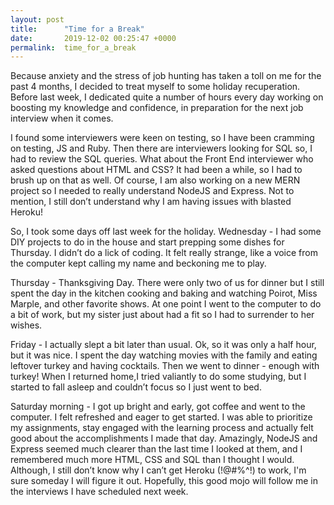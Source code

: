 ```yaml
---
layout: post
title:      "Time for a Break"
date:       2019-12-02 00:25:47 +0000
permalink:  time_for_a_break
---
```



Because anxiety and the stress of job hunting has taken a toll on me for the past 4 months, I decided to treat myself to some holiday recuperation. Before last week, I  dedicated quite a number of hours every day working on boosting my knowledge and confidence, in preparation for the next job interview when it comes.

I found some interviewers were keen on testing, so I have been cramming on testing, JS and Ruby. Then there are interviewers looking for SQL so, I had to review the SQL queries. What about the Front End interviewer who asked questions about HTML and CSS? It had been a while, so I had to brush up on that as well. Of course, I am also working on a new MERN project so I needed to really understand NodeJS and Express. Not to mention, I still don’t understand why I am having issues with blasted Heroku!

So, I took some days off last week for the holiday. Wednesday - I had some DIY projects to do in the house and start prepping some dishes for Thursday. I didn’t do a lick of coding. It felt really strange, like a voice from the computer kept calling my name and beckoning me to play. 

Thursday - Thanksgiving Day. There were only two of us for dinner but I still spent the day in the kitchen cooking and baking and watching Poirot, Miss Marple, and other favorite shows. At one point I went to the computer to do a bit of work, but my sister just about had a fit so I had to surrender to her wishes.

Friday - I actually slept a bit later than usual. Ok, so it was only a half hour, but it was nice. I spent the day watching movies with the family and eating leftover turkey and having cocktails. Then we went to dinner - enough with turkey! When I returned home,I tried valiantly to do some studying, but I started to fall asleep and couldn’t focus so I just went to bed.

Saturday morning - I got up bright and early, got coffee and went to the computer. I felt refreshed and eager to get started. I was able to prioritize my assignments, stay engaged with the learning process and actually felt good about the accomplishments I made that day. Amazingly, NodeJS and Express seemed much clearer than the last time I looked at them, and I remembered much more HTML, CSS and SQL than I thought I would. Although, I still don’t know why I can’t get Heroku (!@#%^!) to work, I'm sure someday I will figure it out.
Hopefully, this good mojo will follow me in the interviews I have scheduled next week.




